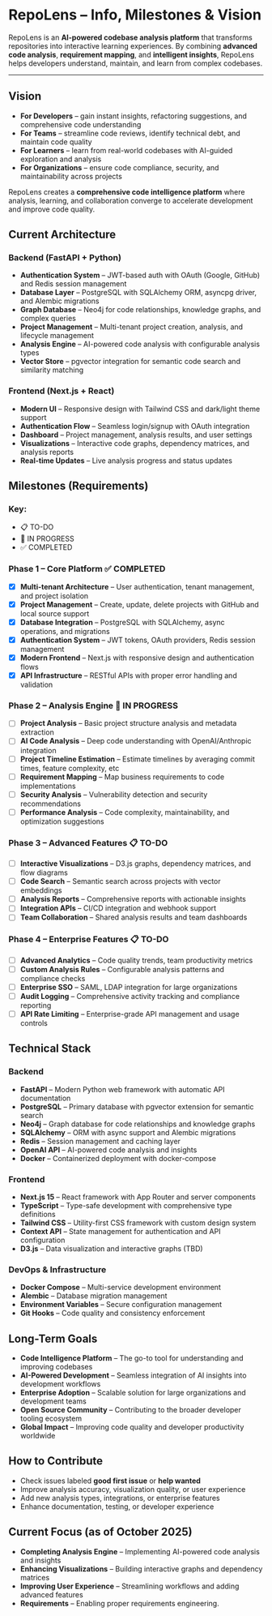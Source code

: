 # RepoLens – Info, Milestones & Vision

RepoLens is an **AI-powered codebase analysis platform** that transforms repositories into interactive learning experiences. By combining **advanced code analysis**, **requirement mapping**, and **intelligent insights**, RepoLens helps developers understand, maintain, and learn from complex codebases.

---

## Vision

- **For Developers** – gain instant insights, refactoring suggestions, and comprehensive code understanding
- **For Teams** – streamline code reviews, identify technical debt, and maintain code quality
- **For Learners** – learn from real-world codebases with AI-guided exploration and analysis
- **For Organizations** – ensure code compliance, security, and maintainability across projects

RepoLens creates a **comprehensive code intelligence platform** where analysis, learning, and collaboration converge to accelerate development and improve code quality.

## Current Architecture

### Backend (FastAPI + Python)
- **Authentication System** – JWT-based auth with OAuth (Google, GitHub) and Redis session management
- **Database Layer** – PostgreSQL with SQLAlchemy ORM, asyncpg driver, and Alembic migrations
- **Graph Database** – Neo4j for code relationships, knowledge graphs, and complex queries
- **Project Management** – Multi-tenant project creation, analysis, and lifecycle management
- **Analysis Engine** – AI-powered code analysis with configurable analysis types
- **Vector Store** – pgvector integration for semantic code search and similarity matching

### Frontend (Next.js + React)
- **Modern UI** – Responsive design with Tailwind CSS and dark/light theme support
- **Authentication Flow** – Seamless login/signup with OAuth integration
- **Dashboard** – Project management, analysis results, and user settings
- **Visualizations** – Interactive code graphs, dependency matrices, and analysis reports
- **Real-time Updates** – Live analysis progress and status updates

## Milestones (Requirements)

### Key:
- 📋 TO-DO
- 🚧 IN PROGRESS
- ✅ COMPLETED

### Phase 1 – Core Platform ✅ COMPLETED

- [x] **Multi-tenant Architecture** – User authentication, tenant management, and project isolation
- [x] **Project Management** – Create, update, delete projects with GitHub and local source support
- [x] **Database Integration** – PostgreSQL with SQLAlchemy, async operations, and migrations
- [x] **Authentication System** – JWT tokens, OAuth providers, Redis session management
- [x] **Modern Frontend** – Next.js with responsive design and authentication flows
- [x] **API Infrastructure** – RESTful APIs with proper error handling and validation

### Phase 2 – Analysis Engine 🚧 IN PROGRESS

- [ ] **Project Analysis** – Basic project structure analysis and metadata extraction
- [ ] **AI Code Analysis** – Deep code understanding with OpenAI/Anthropic integration
- [ ] **Project Timeline Estimation** – Estimate timelines by averaging commit times, feature complexity, etc
- [ ] **Requirement Mapping** – Map business requirements to code implementations
- [ ] **Security Analysis** – Vulnerability detection and security recommendations
- [ ] **Performance Analysis** – Code complexity, maintainability, and optimization suggestions

### Phase 3 – Advanced Features 📋 TO-DO

- [ ] **Interactive Visualizations** – D3.js graphs, dependency matrices, and flow diagrams
- [ ] **Code Search** – Semantic search across projects with vector embeddings
- [ ] **Analysis Reports** – Comprehensive reports with actionable insights
- [ ] **Integration APIs** – CI/CD integration and webhook support
- [ ] **Team Collaboration** – Shared analysis results and team dashboards

### Phase 4 – Enterprise Features 📋 TO-DO

- [ ] **Advanced Analytics** – Code quality trends, team productivity metrics
- [ ] **Custom Analysis Rules** – Configurable analysis patterns and compliance checks
- [ ] **Enterprise SSO** – SAML, LDAP integration for large organizations
- [ ] **Audit Logging** – Comprehensive activity tracking and compliance reporting
- [ ] **API Rate Limiting** – Enterprise-grade API management and usage controls

## Technical Stack

### Backend
- **FastAPI** – Modern Python web framework with automatic API documentation
- **PostgreSQL** – Primary database with pgvector extension for semantic search
- **Neo4j** – Graph database for code relationships and knowledge graphs
- **SQLAlchemy** – ORM with async support and Alembic migrations
- **Redis** – Session management and caching layer
- **OpenAI API** – AI-powered code analysis and insights
- **Docker** – Containerized deployment with docker-compose

### Frontend
- **Next.js 15** – React framework with App Router and server components
- **TypeScript** – Type-safe development with comprehensive type definitions
- **Tailwind CSS** – Utility-first CSS framework with custom design system
- **Context API** – State management for authentication and API configuration
- **D3.js** – Data visualization and interactive graphs (TBD)

### DevOps & Infrastructure
- **Docker Compose** – Multi-service development environment
- **Alembic** – Database migration management
- **Environment Variables** – Secure configuration management
- **Git Hooks** – Code quality and consistency enforcement

## Long-Term Goals

- **Code Intelligence Platform** – The go-to tool for understanding and improving codebases
- **AI-Powered Development** – Seamless integration of AI insights into development workflows
- **Enterprise Adoption** – Scalable solution for large organizations and development teams
- **Open Source Community** – Contributing to the broader developer tooling ecosystem
- **Global Impact** – Improving code quality and developer productivity worldwide

## How to Contribute

- Check issues labeled **good first issue** or **help wanted**
- Improve analysis accuracy, visualization quality, or user experience
- Add new analysis types, integrations, or enterprise features
- Enhance documentation, testing, or developer experience

## Current Focus (as of October 2025)

- **Completing Analysis Engine** – Implementing AI-powered code analysis and insights
- **Enhancing Visualizations** – Building interactive graphs and dependency matrices
- **Improving User Experience** – Streamlining workflows and adding advanced features
- **Requirements** – Enabling proper requirements engineering.
